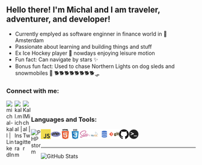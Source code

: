 ## Hello there! I'm Michal and  I am traveler, adventurer, and developer!

 - Currently emplyed as software enginner in finance world in 📍 Amsterdam
 - Passionate about learning and building things and stuff
 - Ex Ice Hockey player 🏒 nowdays enjoying leisure motion
 - Fun fact: Can navigate by stars ✨
 - Bonus fun fact: Used to chase Northern Lights on dog sleds and snowmobiles 🌌 🐕🐕🐕🐕🐕🐕🐕🐕🛷 

 ### Connect with me:

<img align="left" alt="michal-kall | LinkedIn" width="22px" src="https://cdn.jsdelivr.net/npm/simple-icons@v3/icons/linkedin.svg"/>
<img align="left" alt="kall.michal | Instagram" width="22px" src="https://cdn.jsdelivr.net/npm/simple-icons@v3/icons/instagram.svg"/>
<img align="left" alt="KallMichal | Twitter" width="22px" src="https://cdn.jsdelivr.net/npm/simple-icons@v3/icons/twitter.svg"/>

<br />

### Languages and Tools:

<img align="left" alt="PHPstorm" width="26px" src="https://upload.wikimedia.org/wikipedia/commons/c/c9/PhpStorm_Icon.svg"/>
<img align="left" alt="JavaScript" width="26px" src="https://raw.githubusercontent.com/github/explore/80688e429a7d4ef2fca1e82350fe8e3517d3494d/topics/javascript/javascript.png"/>
<img align="left" alt="PHP" width="26px" src="https://raw.githubusercontent.com/github/explore/80688e429a7d4ef2fca1e82350fe8e3517d3494d/topics/php/php.png"/>
<img align="left" alt="HTML5" width="26px" src="https://raw.githubusercontent.com/github/explore/80688e429a7d4ef2fca1e82350fe8e3517d3494d/topics/html/html.png"/>
<img align="left" alt="CSS3" width="26px" src="https://raw.githubusercontent.com/github/explore/80688e429a7d4ef2fca1e82350fe8e3517d3494d/topics/css/css.png"/>
<img align="left" alt="Scss" width="26px" src="https://raw.githubusercontent.com/github/explore/80688e429a7d4ef2fca1e82350fe8e3517d3494d/topics/sass/sass.png"/>
<img align="left" alt="MySQL" width="26px" src="https://raw.githubusercontent.com/github/explore/80688e429a7d4ef2fca1e82350fe8e3517d3494d/topics/mysql/mysql.png"/>
<img align="left" alt="SQL" width="26px" src="https://raw.githubusercontent.com/github/explore/80688e429a7d4ef2fca1e82350fe8e3517d3494d/topics/sql/sql.png"/>
<img align="left" alt="Git" width="26px" src="https://raw.githubusercontent.com/github/explore/80688e429a7d4ef2fca1e82350fe8e3517d3494d/topics/git/git.png"/>
<img align="left" alt="GitHub" width="26px" src="https://raw.githubusercontent.com/github/explore/78df643247d429f6cc873026c0622819ad797942/topics/github/github.png"/>
<img align="left" alt="Terminal" width="26px" src="https://raw.githubusercontent.com/github/explore/80688e429a7d4ef2fca1e82350fe8e3517d3494d/topics/terminal/terminal.png"/>

<br />
<br />

---

<img align="left" alt="GitHub Stats" src="https://github-readme-stats.vercel.app/api?username=kall-michal&count_private=true&show_icons=true&hide_border=true&hide=stars,issues"/> 

[twitter]: https://twitter.com/KallMichal
[instagram]: https://www.instagram.com/kall.michal
[linkedin]: https://www.linkedin.com/in/michal-kall
